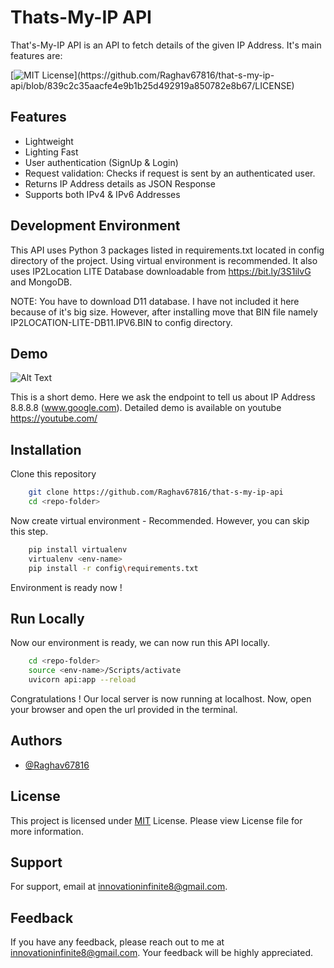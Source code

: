 
# Thats-My-IP API

That's-My-IP API is an API to fetch details of the given IP Address. It's main features are:

[![MIT License](https://img.shields.io/apm/l/atomic-design-ui.svg?)](https://github.com/Raghav67816/that-s-my-ip-api/blob/839c2c35aacfe4e9b1b25d492919a850782e8b67/LICENSE)

## Features

- Lightweight
- Lighting Fast
- User authentication (SignUp & Login)
- Request validation: Checks if request is sent by an authenticated user.
- Returns IP Address details as JSON Response
- Supports both IPv4 & IPv6 Addresses


## Development Environment

This API uses Python 3 packages listed in requirements.txt located in config directory of the project.
Using virtual environment is recommended. It also uses IP2Location LITE Database downloadable from https://bit.ly/3S1ilvG and MongoDB.

NOTE: You have to download D11 database. I have not included it here because of it's big size. However, after installing move that BIN file namely IP2LOCATION-LITE-DB11.IPV6.BIN to config directory.


## Demo

![Alt Text](https://github.com/Raghav67816/that-s-my-ip-api/blob/c383c62db1c727805d8aa7980f39395866b7941e/extras/demo.gif)

This is a short demo. Here we ask the endpoint to tell us about IP Address 8.8.8.8 (www.google.com). Detailed demo is available on youtube https://youtube.com/
## Installation

Clone this repository

```bash
    git clone https://github.com/Raghav67816/that-s-my-ip-api
    cd <repo-folder>
```

Now create virtual environment - Recommended. However, you can skip this step.

```bash
    pip install virtualenv
    virtualenv <env-name>
    pip install -r config\requirements.txt
```

Environment is ready now !
## Run Locally

Now our environment is ready, we can now run this API locally.
```bash
    cd <repo-folder>
    source <env-name>/Scripts/activate
    uvicorn api:app --reload
```

Congratulations ! Our local server is now running at localhost. Now, open your browser and open the url provided in the terminal.

## Authors

- [@Raghav67816](https://github.com/Raghav67816)


## License

This project is licensed under [MIT](https://choosealicense.com/licenses/mit/) License. Please view License file for more information.



## Support

For support, email at innovationinfinite8@gmail.com.


## Feedback

If you have any feedback, please reach out to me at innovationinfinite8@gmail.com. Your feedback will be highly appreciated.

